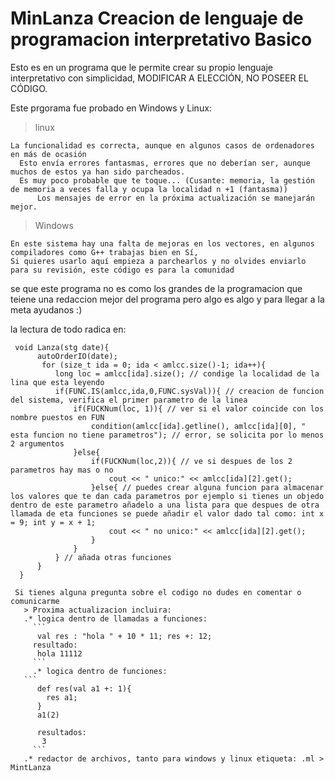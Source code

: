 # MinLanza Creacion de lenguaje de programacion interpretativo Basico

Esto es en un programa que le permite crear su propio lenguaje interpretativo con simplicidad,
MODIFICAR A ELECCIÓN, NO POSEER EL CÓDIGO.

Este prgorama fue probado en Windows y Linux:
  > linux
  ```
  La funcionalidad es correcta, aunque en algunos casos de ordenadores en más de ocasión 
    Esto envía errores fantasmas, errores que no deberían ser, aunque muchos de estos ya han sido parcheados.
    Es muy poco probable que te toque... (Cusante: memoria, la gestión de memoria a veces falla y ocupa la localidad n +1 (fantasma))
        Los mensajes de error en la próxima actualización se manejarán mejor.
   ```
   
   > Windows
   ```
   En este sistema hay una falta de mejoras en los vectores, en algunos compiladores como G++ trabajas bien en Sí,
   Si quieres usarlo aquí empieza a parchearlos y no olvides enviarlo para su revisión, este código es para la comunidad
   ```
   
   se que este programa no es como los grandes de la programacion que teiene una redaccion mejor del programa
   pero algo es algo y para llegar a la meta ayudanos :)
  
  
 
  la lectura de todo radica en:
  ``` 
   void Lanza(stg date){
        autoOrderIO(date);
         for (size_t ida = 0; ida < amlcc.size()-1; ida++){
            long loc = amlcc[ida].size(); // condige la localidad de la lina que esta leyendo
            if(FUNC.IS(amlcc,ida,0,FUNC.sysVal)){ // creacion de funcion del sistema, verifica el primer parametro de la linea
                if(FUCKNum(loc, 1)){ // ver si el valor coincide con los nombre puestos en FUN 
                    condition(amlcc[ida].getline(), amlcc[ida][0], " esta funcion no tiene parametros"); // error, se solicita por lo menos 2 argumentos
                }else{
                    if(FUCKNum(loc,2)){ // ve si despues de los 2 parametros hay mas o no
                        cout << " unico:" << amlcc[ida][2].get();
                    }else{ // puedes crear alguna funcion para almacenar los valores que te dan cada parametros por ejemplo si tienes un objedo dentro de este parametro añadelo a una lista para que despues de otra llamada de eta funciones se puede añadir el valor dado tal como: int x = 9; int y = x + 1;
                        cout << " no unico:" << amlcc[ida][2].get();
                    }
                }
            } // añada otras funciones
        }
    }
```
    
    
     Si tienes alguna pregunta sobre el codigo no dudes en comentar o comunicarme 
       > Proxima actualizacion incluira: 
       .* logica dentro de llamadas a funciones:
         ``` 
          val res : "hola " + 10 * 11; res +: 12;
         resultado:
          hola 11112
         ``` 
         .* logica dentro de funciones:
       ``` 
          def res(val a1 +: 1){
            res a1;
          } 
          a1(2)
          
          resultados:
           3
         ```
       .* redactor de archivos, tanto para windows y linux etiqueta: .ml > MintLanza
         
         
